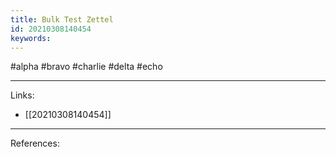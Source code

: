 ```yaml
---
title: Bulk Test Zettel
id: 20210308140454
keywords:
---
```

#alpha #bravo #charlie #delta #echo

---
Links:

- [[20210308140454]]

---
References:
